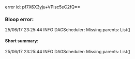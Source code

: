 error id: pf7X6X3yju+VPisc5eC2fQ==
### Bloop error:

25/06/17 23:25:44 INFO DAGScheduler: Missing parents: List()
#### Short summary: 

25/06/17 23:25:44 INFO DAGScheduler: Missing parents: List()